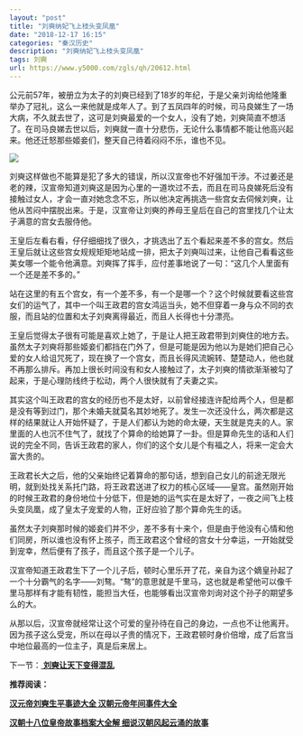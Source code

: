 ```yaml
---
layout: "post"
title: "刘奭纳妃飞上枝头变凤凰"
date: "2018-12-17 16:15"
categories: "秦汉历史"
description: "刘奭纳妃飞上枝头变凤凰"
tags: 刘奭
url: https://www.y5000.com/zgls/qh/20612.html
---
```






公元前57年，被册立为太子的刘奭已经到了18岁的年纪，于是父亲刘询给他隆重举办了冠礼，这么一来他就是成年人了。到了五凤四年的时候，司马良娣生了一场大病，不久就去世了，这可是刘奭最爱的一个女人，没有了她，刘奭简直不想活了。在司马良娣去世以后，刘奭就一直十分悲伤，无论什么事情都不能让他高兴起来。他还迁怒那些姬妾们，整天自己待着闷闷不乐，谁也不见。

![](https://img.y5000.com/uploads/allimg/170502/8-1F502143A92b.jpg)

刘奭这样做也不能算是犯了多大的错误，所以汉宣帝也不好强加干涉。不过姜还是老的辣，汉宣帝知道刘奭这是因为心里的一道坎过不去，而且在司马良娣死后没有接触过女人，才会一直对她念念不忘，所以他决定再挑选一些宫女去伺候刘奭，让他从苦闷中摆脱出来。于是，汉宣帝让刘奭的养母王皇后在自己的宫里找几个让太子满意的宫女去服侍他。

王皇后左看右看，仔仔细细找了很久，才挑选出了五个看起来差不多的宫女。然后王皇后就让这些宫女规规矩矩地站成一排，把太子刘奭叫过来，让他自己看看这些美女哪一个能令他满意。刘奭挥了挥手，应付差事地说了一句：“这几个人里面有一个还是差不多的。”

站在这里的有五个宫女，有一个差不多，有一个是哪一个？这个时候就要看这些宫女们的运气了，其中一个叫王政君的宫女鸿运当头，她不但穿着一身与众不同的衣服，而且站的位置和太子刘奭离得最近，而且人长得也十分漂亮。

王皇后觉得太子很有可能是喜欢上她了，于是让人把王政君带到刘奭住的地方去。虽然太子刘奭将那些姬妾们都挡在门外了，但是可能是因为他以为是她们把自己心爱的女人给诅咒死了，现在换了一个宫女，而且长得风流婉转、楚楚动人，他也就不再那么排斥。再加上很长时间没有和女人接触过了，太子刘奭的情欲渐渐被勾了起来，于是心理防线终于松动，两个人很快就有了夫妻之实。

其实这个叫王政君的宫女的经历也不是太好，以前曾经接连许配给两个人，但是都是没有等到过门，那个未婚夫就莫名其妙地死了。发生一次还没什么，两次都是这样的结果就让人开始怀疑了，于是人们都认为她的命太硬，天生就是克夫的人。家里面的人也沉不住气了，就找了个算命的给她算了一卦。但是算命先生的话和人们说的完全不同，告诉王政君的家人，你们的这个女儿是个有福之人，将来一定会大富大贵的。

王政君长大之后，他的父亲始终记着算命的那句话，想到自己女儿的前途无限光明，就到处找关系托门路，将王政君送进了权力的核心区域——皇宫。虽然刚开始的时候王政君的身份地位十分低下，但是她的运气实在是太好了，一夜之间飞上枝头变凤凰，成了皇太子宠爱的人物，正好应验了那个算命先生的话。

虽然太子刘奭那时候的姬妾们并不少，差不多有十来个，但是由于他没有心情和他们同房，所以谁也没有怀上孩子，而王政君这个曾经的宫女十分幸运，一开始就受到宠幸，然后便有了孩子，而且这个孩子是一个儿子。

汉宣帝知道王政君生下了一个儿子后，顿时心里乐开了花，亲自为这个嫡皇孙起了一个十分霸气的名字——刘骜。“骜”的意思就是千里马，这也就是希望他可以像千里马那样有才能有韧性，能担当大任，也能够看出汉宣帝刘询对这个孙子的期望多么的大。

从那以后，汉宣帝就经常让这个可爱的皇孙待在自己的身边，一点也不让他离开。因为孩子这么受宠，所以在母以子贵的情况下，王政君顿时身价倍增，成了后宫当中地位最高的一位主子，真是后来居上。

下一节：[ **刘奭让天下变得混乱**](https://www.y5000.com/zgls/qh/20616.html)

**推荐阅读：**

[**汉元帝刘奭生平事迹大全 汉朝元帝年间事件大全**](https://www.y5000.com/zgls/qh/20623.html)

[**汉朝十八位皇帝故事档案大全解 细说汉朝风起云涌的故事**](https://www.y5000.com/zgls/qh/21041.html)
